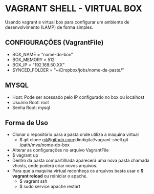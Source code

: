 VAGRANT SHELL - VIRTUAL BOX
=============

Usando vagrant e virtual box para configurar um ambiente de desenvolvimento (LAMP) de forma simples.

CONFIGURAÇÕES (VagrantFile)
------------
* BOX_NAME       = "nome-do-box"
* BOX_MEMORY     = 512
* BOX_IP         = "192.168.50.XX"
* SYNCED_FOLDER  = "~/Dropbox/jobs/nome-da-pasta/"

MYSQL
------------
* Host: Pode ser acessado pelo IP configurado no box ou localhost
* Usuário Root: root
* Senha Root: mysql

Forma de Uso
------------
* Clonar o repositório para a pasta onde utiliza a maquina virtual
    * $ git clone git@github.com:dindigital/vagrant-shell.git /path/mvs/nome-do-box
* Alterar as configurações no arquivo VagrantFile
* $ vagrant up
* Dentro da pasta compartilhada aparecerá uma nova pasta chamada vhosts, onde poderá criar novos arquivos. 
* Para que a maquina virtual reconheça os arquivos basta usar o **$ vagrant reload** ou reiniciar o apache.
    * $ vagrant ssh 
    * $ sudo service apache restart

